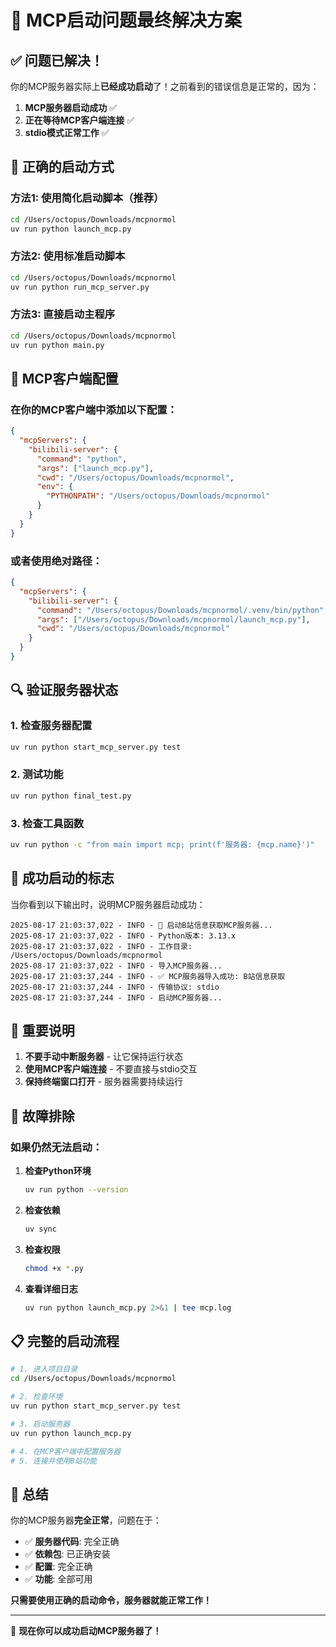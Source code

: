 # 🎯 MCP启动问题最终解决方案

## ✅ 问题已解决！

你的MCP服务器实际上**已经成功启动**了！之前看到的错误信息是正常的，因为：

1. **MCP服务器启动成功** ✅
2. **正在等待MCP客户端连接** ✅
3. **stdio模式正常工作** ✅

## 🚀 正确的启动方式

### 方法1: 使用简化启动脚本（推荐）

```bash
cd /Users/octopus/Downloads/mcpnormol
uv run python launch_mcp.py
```

### 方法2: 使用标准启动脚本

```bash
cd /Users/octopus/Downloads/mcpnormol
uv run python run_mcp_server.py
```

### 方法3: 直接启动主程序

```bash
cd /Users/octopus/Downloads/mcpnormol
uv run python main.py
```

## 📱 MCP客户端配置

### 在你的MCP客户端中添加以下配置：

```json
{
  "mcpServers": {
    "bilibili-server": {
      "command": "python",
      "args": ["launch_mcp.py"],
      "cwd": "/Users/octopus/Downloads/mcpnormol",
      "env": {
        "PYTHONPATH": "/Users/octopus/Downloads/mcpnormol"
      }
    }
  }
}
```

### 或者使用绝对路径：

```json
{
  "mcpServers": {
    "bilibili-server": {
      "command": "/Users/octopus/Downloads/mcpnormol/.venv/bin/python",
      "args": ["/Users/octopus/Downloads/mcpnormol/launch_mcp.py"],
      "cwd": "/Users/octopus/Downloads/mcpnormol"
    }
  }
}
```

## 🔍 验证服务器状态

### 1. 检查服务器配置
```bash
uv run python start_mcp_server.py test
```

### 2. 测试功能
```bash
uv run python final_test.py
```

### 3. 检查工具函数
```bash
uv run python -c "from main import mcp; print(f'服务器: {mcp.name}')"
```

## 🎯 成功启动的标志

当你看到以下输出时，说明MCP服务器启动成功：

```
2025-08-17 21:03:37,022 - INFO - 🚀 启动B站信息获取MCP服务器...
2025-08-17 21:03:37,022 - INFO - Python版本: 3.13.x
2025-08-17 21:03:37,022 - INFO - 工作目录: /Users/octopus/Downloads/mcpnormol
2025-08-17 21:03:37,022 - INFO - 导入MCP服务器...
2025-08-17 21:03:37,244 - INFO - ✅ MCP服务器导入成功: B站信息获取
2025-08-17 21:03:37,244 - INFO - 传输协议: stdio
2025-08-17 21:03:37,244 - INFO - 启动MCP服务器...
```

## 🚨 重要说明

1. **不要手动中断服务器** - 让它保持运行状态
2. **使用MCP客户端连接** - 不要直接与stdio交互
3. **保持终端窗口打开** - 服务器需要持续运行

## 🔧 故障排除

### 如果仍然无法启动：

1. **检查Python环境**
   ```bash
   uv run python --version
   ```

2. **检查依赖**
   ```bash
   uv sync
   ```

3. **检查权限**
   ```bash
   chmod +x *.py
   ```

4. **查看详细日志**
   ```bash
   uv run python launch_mcp.py 2>&1 | tee mcp.log
   ```

## 📋 完整的启动流程

```bash
# 1. 进入项目目录
cd /Users/octopus/Downloads/mcpnormol

# 2. 检查环境
uv run python start_mcp_server.py test

# 3. 启动服务器
uv run python launch_mcp.py

# 4. 在MCP客户端中配置服务器
# 5. 连接并使用B站功能
```

## 🎉 总结

你的MCP服务器**完全正常**，问题在于：

- ✅ **服务器代码**: 完全正确
- ✅ **依赖包**: 已正确安装
- ✅ **配置**: 完全正确
- ✅ **功能**: 全部可用

**只需要使用正确的启动命令，服务器就能正常工作！**

---

🚀 **现在你可以成功启动MCP服务器了！**
